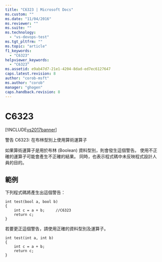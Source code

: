 ```yaml
---
title: "C6323 | Microsoft Docs"
ms.custom: ""
ms.date: "11/04/2016"
ms.reviewer: ""
ms.suite: ""
ms.technology: 
  - "vs-devops-test"
ms.tgt_pltfrm: ""
ms.topic: "article"
f1_keywords: 
  - "C6323"
helpviewer_keywords: 
  - "C6323"
ms.assetid: e9ab47d7-21e1-4204-8dad-ed7ec6127647
caps.latest.revision: 8
author: "corob-msft"
ms.author: "corob"
manager: "ghogen"
caps.handback.revision: 8
---
```

# C6323
[!INCLUDE[vs2017banner](../code-quality/includes/vs2017banner.md)]

警告 C6323: 在布林型別上使用算術運算子  
  
 如果算術運算子是用於布林 \(Boolean\) 資料型別，則會發生這個警告。  使用不正確的運算子可能會產生不正確的結果。  同時，也表示程式碼中未反映程式設計人員的目的。  
  
## 範例  
 下列程式碼將產生出這個警告：  
  
```  
int test(bool a, bool b)  
{  
    int c = a + b;     //C6323  
    return c;  
}  
```  
  
 若要更正這個警告，請使用正確的資料型別及運算子。  
  
```  
int test(int a, int b)  
{  
    int c = a + b;       
    return c;  
}  
```